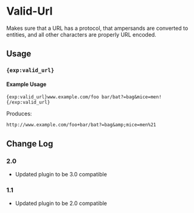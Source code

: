 # Valid-Url

Makes sure that a URL has a protocol, that ampersands are converted to entities, and all other characters are properly URL encoded.

## Usage

### `{exp:valid_url}`

#### Example Usage

```
{exp:valid_url}www.example.com/foo bar/bat?=bag&mice=men!{/exp:valid_url}

```

Produces:

```
http://www.example.com/foo+bar/bat?=bag&amp;mice=men%21
```

## Change Log

### 2.0

- Updated plugin to be 3.0 compatible

### 1.1

- Updated plugin to be 2.0 compatible
